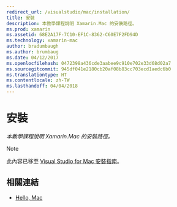 ```yaml
---
redirect_url: /visualstudio/mac/installation/
title: 安裝
description: 本教學課程說明 Xamarin.Mac 的安裝路徑。
ms.prod: xamarin
ms.assetid: 68E2A17F-7C10-EF1C-8362-C60E7F2FD94D
ms.technology: xamarin-mac
author: bradumbaugh
ms.author: brumbaug
ms.date: 04/12/2017
ms.openlocfilehash: 0472398a436cde3aabee9c910e702e33d68d02a7
ms.sourcegitcommit: 945df041e2180cb20af08b83cc703ecd1aedc6b0
ms.translationtype: HT
ms.contentlocale: zh-TW
ms.lasthandoff: 04/04/2018
---
```

# <a name="installation"></a>安裝

_本教學課程說明 Xamarin.Mac 的安裝路徑。_

> [!NOTE]
> 此內容已移至 [Visual Studio for Mac 安裝指南](https://docs.microsoft.com/visualstudio/mac/installation)。


## <a name="related-links"></a>相關連結

- [Hello, Mac](~/mac/get-started/hello-mac.md)
